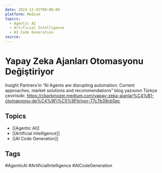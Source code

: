 ```yaml
---
date: 2024-12-01T00:00:00
platform: Medium
topics:
  - Agentic AI
  - Artificial Intelligence
  - AI Code Generation
source: 
---
```

# Yapay Zeka Ajanları Otomasyonu Değiştiriyor

Insight Partners’in “AI Agents are disrupting automation: Current approaches, market solutions and recommendations” blog yazısının Türkçe çevirisidir. https://cbarkinozer.medium.com/yapay-zeka-ajanlar%C4%B1-otomasyonu-de%C4%9Fi%C5%9Ftiriyor-77c7b39cb5ec

## Topics
- [[Agentic AI]]
- [[Artificial Intelligence]]
- [[AI Code Generation]]

## Tags
#AgenticAI #ArtificialIntelligence #AICodeGeneration